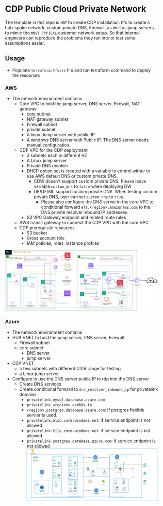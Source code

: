 # CDP Public Cloud Private Network

The template in this repo is `NOT` to create CDP installation. It's to create a hub-spoke network, custom private DNS, Firewall, as well as jump servers to mimic the `MOST TYPICAL` customer network setup. So that internal engineers can reproduce the problems they run into or test some assumptions easier.


## Usage
- Populate `terraform.tfvars` file and run terraform command to deploy the resources
### AWS
- The network environment contains
  - Core VPC to hold the jump server, DNS server, Firewall, NAT gateway
    - core subnet
    - NAT gateway subnet
    - Firewall subbet
    - private subnet
    - A linux Jump server with public IP
    - A windows DNS server with Public IP. The DNS server needs manual configuration.
  - CDP VPC for the CDP deployment
    - 3 subnets each in different AZ
    - A Linux jump server
    - Private DNS resolver
    - DHCP option set is created with a variable to control wither to use AWS default DNS or custom private DNS.
      - CDW doesn't support custom private DNS. Please leave variable `custom_dns` to `false` when deploying DW
      - DE/DF/ML support custom private DNS. When testing custom private DNS, user can set `custom_dns` to `true`.
        - Please also configure the DNS server in the core VPC to conditional forward `efs.<region>.amazonaws.com` to the DNS private resolver inbound IP addresses.
    - S3 VPC Gateway endpoint and related route rules
  - AWS transit gateway to connect the CDP VPC with the core VPC
  - CDP prerequisite resources
    - S3 bucket
    - Cross account role
    - IAM policies, roles, instance profiles

![aws architecture](images/aws.png)

### Azure
- The network environment contains
- HUB VNET to hold the jump server, DNS server, Firewall.
  - Firewall subnet
  - core subnet
    - DNS server
    - jump server
- CDP VNET
  - a few subnets with different CIDR range for testing
  - a Linux jump server
- Configure to use the DNS server public IP to rdp into the DNS server
  - Create DNS services
  - Create conditional forward to `dns_resolver_inbound_ip` for privatelink domains.
    - `privatelink.mysql.database.azure.com`
    - `privatelink.<region>.azmk8s.io`
    - `<region>.postgres.database.azure.com`: if postgres flexible servier is used.
    - `privatelink.blob.core.windows.net`: if service endpoint is not allowed
    - `privatelink.file.core.windows.net`: if service endpoint is not allowed
    - `privatelink.postgres.database.azure.com`: if service endpoint is not allowed
![azure architecture](images/azure.png)